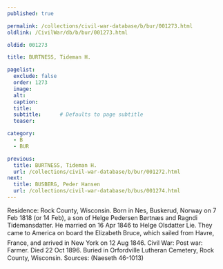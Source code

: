 ```yaml
---
published: true

permalink: /collections/civil-war-database/b/bur/001273.html
oldlink: /CivilWar/db/b/bur/001273.html

oldid: 001273

title: BURTNESS, Tideman H.

pagelist:
  exclude: false
  order: 1273
  image: 
  alt:
  caption:
  title:
  subtitle:      # Defaults to page subtitle
  teaser:

category: 
  - B 
  - BUR

previous:
  title: BURTNESS, Tideman H.
  url: /collections/civil-war-database/b/bur/001272.html  
next:
  title: BUSBERG, Peder Hansen
  url: /collections/civil-war-database/b/bus/001274.html   
---
```

Residence: Rock County, Wisconsin. Born in Nes, Buskerud, Norway on 7 Feb 1818 (or 14 Feb), a son of Helge Pedersen B&oslash;rtn&aelig;s and Ragndi Tidemansdatter. He married on 16 Apr 1846 to Helge Olsdatter Lie. They came to America on board the &#147;Elizabeth Bruce&#148;, which sailed from Havre, France, and arrived in New York on 12 Aug 1846. Civil War: Post war: Farmer. Died 22 Oct 1896. Buried in Orfordville Lutheran Cemetery, Rock County, Wisconsin. Sources: (Naeseth &#146;46-1013)